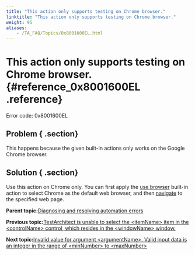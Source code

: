 ```yaml
--- 
title: "This action only supports testing on Chrome browser."
linktitle: "This action only supports testing on Chrome browser."
weight: 95
aliases: 
    - /TA_FAQ/Topics/0x8001600EL.html
---
```

# This action only supports testing on Chrome browser. {#reference_0x8001600EL .reference}

Error code: 0x8001600EL

## Problem { .section}

This happens because the given built-in actions only works on the Google Chrome browser.

## Solution { .section}

Use this action on Chrome only. You can first apply the [use browser](../../TA_Automation/Topics/bis_use_browser.html) built-in action to select Chrome as the default web browser, and then [navigate](../../TA_Automation/Topics/bia_navigate.html) to the specified web page.

**Parent topic:**[Diagnosing and resolving automation errors](../../TA_FAQ/Topics/faq.automation_error.html)

**Previous topic:**[TestArchitect is unable to select the <itemName\> item in the <controlName\> control, which resides in the <windowName\> window.](../../TA_FAQ/Topics/0x80010405L.html)

**Next topic:**[Invalid value for argument <argumentName\>. Valid input data is an integer in the range of <minNumber\> to <maxNumber\>](../../TA_FAQ/Topics/0x8001000BL.html)

